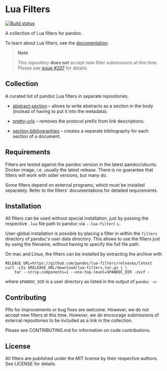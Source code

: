 # Lua Filters

[![Build status][GitHub Actions badge]][GitHub Actions]

[GitHub Actions badge]: https://img.shields.io/github/workflow/status/pandoc/lua-filters/CI?logo=github
[GitHub Actions]: https://github.com/pandoc/lua-filters/actions

A collection of Lua filters for pandoc.

To learn about Lua filters, see the [documentation].

> **Note**
>
> This repository **does not** accept new filter submissions at
> this time. Please see [issue
> #207](https://github.com/pandoc/lua-filters/issues/207) for
> details.

[documentation]: http://pandoc.org/lua-filters.html

Collection
----------

A curated list of pandoc Lua filters in separate repositories.

- [abstract-section] – allows to write abstracts as a section in
  the body (instead of having to put it into the metadata).

- [pretty-urls] – removes the protocol prefix from link
  descriptions.

- [section-bibliographies][section-bibs] – creates a separate
  bibliography for each section of a document.

[abstract-section]: https://github.com/pandoc-ext/abstract-section
[pretty-urls]: https://github.com/pandoc-ext/pretty-url
[section-bibs]: https://github.com/pandoc-ext/section-bibliographies

Requirements
------------

Filters are tested against the pandoc version in the latest
pandoc/ubuntu Docker image, i.e. usually the latest release. There
is no guarantee that filters will work with older versions, but
many do.

Some filters depend on external programs, which must be installed
separately. Refer to the filters' documentations for detailed
requirements.

Installation
------------

All filters can be used without special installation, just by
passing the respective `.lua` file path to pandoc via
`--lua-filter`/`-L`.

User-global installation is possible by placing a filter in within
the `filters` directory of pandoc's user data directory. This
allows to use the filters just by using the filename, without
having to specify the full file path.

On mac and Linux, the filters can be installed by extracting the
archive with

    RELEASE_URL=https://github.com/pandoc/lua-filters/releases/latest
    curl -LSs $RELEASE_URL/download/lua-filters.tar.gz | \
        tar --strip-components=1 --one-top-level=$PANDOC_DIR -zvxf -

where `$PANDOC_DIR` is a user directory as listed in the output of
`pandoc -v`.

Contributing
------------

PRs for improvements or bug fixes are welcome. However, we do not
accept new filters at this time. However, we *do* encourage
submissions of external repositories to be included as a link in
the collection.

Please see CONTRIBUTING.md for information on code contributions.

License
-------

All filters are published under the MIT license by their
respective authors. See LICENSE for details.

[Lua style guide]: https://github.com/hslua/lua-style-guide
